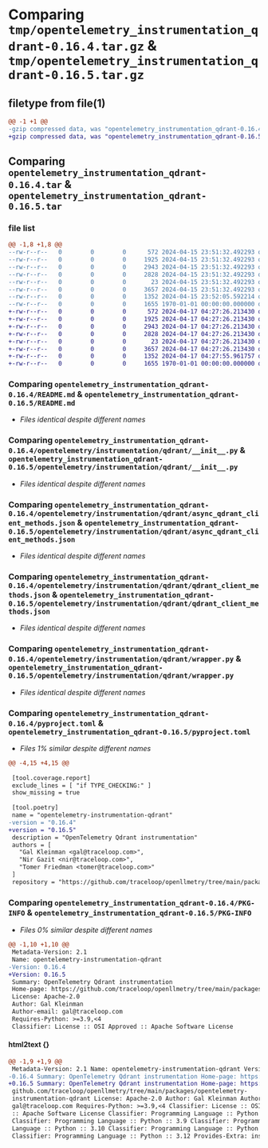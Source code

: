 # Comparing `tmp/opentelemetry_instrumentation_qdrant-0.16.4.tar.gz` & `tmp/opentelemetry_instrumentation_qdrant-0.16.5.tar.gz`

## filetype from file(1)

```diff
@@ -1 +1 @@
-gzip compressed data, was "opentelemetry_instrumentation_qdrant-0.16.4.tar", max compression
+gzip compressed data, was "opentelemetry_instrumentation_qdrant-0.16.5.tar", max compression
```

## Comparing `opentelemetry_instrumentation_qdrant-0.16.4.tar` & `opentelemetry_instrumentation_qdrant-0.16.5.tar`

### file list

```diff
@@ -1,8 +1,8 @@
--rw-r--r--   0        0        0      572 2024-04-15 23:51:32.492293 opentelemetry_instrumentation_qdrant-0.16.4/README.md
--rw-r--r--   0        0        0     1925 2024-04-15 23:51:32.492293 opentelemetry_instrumentation_qdrant-0.16.4/opentelemetry/instrumentation/qdrant/__init__.py
--rw-r--r--   0        0        0     2943 2024-04-15 23:51:32.492293 opentelemetry_instrumentation_qdrant-0.16.4/opentelemetry/instrumentation/qdrant/async_qdrant_client_methods.json
--rw-r--r--   0        0        0     2828 2024-04-15 23:51:32.492293 opentelemetry_instrumentation_qdrant-0.16.4/opentelemetry/instrumentation/qdrant/qdrant_client_methods.json
--rw-r--r--   0        0        0       23 2024-04-15 23:51:32.492293 opentelemetry_instrumentation_qdrant-0.16.4/opentelemetry/instrumentation/qdrant/version.py
--rw-r--r--   0        0        0     3657 2024-04-15 23:51:32.492293 opentelemetry_instrumentation_qdrant-0.16.4/opentelemetry/instrumentation/qdrant/wrapper.py
--rw-r--r--   0        0        0     1352 2024-04-15 23:52:05.592214 opentelemetry_instrumentation_qdrant-0.16.4/pyproject.toml
--rw-r--r--   0        0        0     1655 1970-01-01 00:00:00.000000 opentelemetry_instrumentation_qdrant-0.16.4/PKG-INFO
+-rw-r--r--   0        0        0      572 2024-04-17 04:27:26.213430 opentelemetry_instrumentation_qdrant-0.16.5/README.md
+-rw-r--r--   0        0        0     1925 2024-04-17 04:27:26.213430 opentelemetry_instrumentation_qdrant-0.16.5/opentelemetry/instrumentation/qdrant/__init__.py
+-rw-r--r--   0        0        0     2943 2024-04-17 04:27:26.213430 opentelemetry_instrumentation_qdrant-0.16.5/opentelemetry/instrumentation/qdrant/async_qdrant_client_methods.json
+-rw-r--r--   0        0        0     2828 2024-04-17 04:27:26.213430 opentelemetry_instrumentation_qdrant-0.16.5/opentelemetry/instrumentation/qdrant/qdrant_client_methods.json
+-rw-r--r--   0        0        0       23 2024-04-17 04:27:26.213430 opentelemetry_instrumentation_qdrant-0.16.5/opentelemetry/instrumentation/qdrant/version.py
+-rw-r--r--   0        0        0     3657 2024-04-17 04:27:26.213430 opentelemetry_instrumentation_qdrant-0.16.5/opentelemetry/instrumentation/qdrant/wrapper.py
+-rw-r--r--   0        0        0     1352 2024-04-17 04:27:55.961757 opentelemetry_instrumentation_qdrant-0.16.5/pyproject.toml
+-rw-r--r--   0        0        0     1655 1970-01-01 00:00:00.000000 opentelemetry_instrumentation_qdrant-0.16.5/PKG-INFO
```

### Comparing `opentelemetry_instrumentation_qdrant-0.16.4/README.md` & `opentelemetry_instrumentation_qdrant-0.16.5/README.md`

 * *Files identical despite different names*

### Comparing `opentelemetry_instrumentation_qdrant-0.16.4/opentelemetry/instrumentation/qdrant/__init__.py` & `opentelemetry_instrumentation_qdrant-0.16.5/opentelemetry/instrumentation/qdrant/__init__.py`

 * *Files identical despite different names*

### Comparing `opentelemetry_instrumentation_qdrant-0.16.4/opentelemetry/instrumentation/qdrant/async_qdrant_client_methods.json` & `opentelemetry_instrumentation_qdrant-0.16.5/opentelemetry/instrumentation/qdrant/async_qdrant_client_methods.json`

 * *Files identical despite different names*

### Comparing `opentelemetry_instrumentation_qdrant-0.16.4/opentelemetry/instrumentation/qdrant/qdrant_client_methods.json` & `opentelemetry_instrumentation_qdrant-0.16.5/opentelemetry/instrumentation/qdrant/qdrant_client_methods.json`

 * *Files identical despite different names*

### Comparing `opentelemetry_instrumentation_qdrant-0.16.4/opentelemetry/instrumentation/qdrant/wrapper.py` & `opentelemetry_instrumentation_qdrant-0.16.5/opentelemetry/instrumentation/qdrant/wrapper.py`

 * *Files identical despite different names*

### Comparing `opentelemetry_instrumentation_qdrant-0.16.4/pyproject.toml` & `opentelemetry_instrumentation_qdrant-0.16.5/pyproject.toml`

 * *Files 1% similar despite different names*

```diff
@@ -4,15 +4,15 @@
 
 [tool.coverage.report]
 exclude_lines = [ "if TYPE_CHECKING:" ]
 show_missing = true
 
 [tool.poetry]
 name = "opentelemetry-instrumentation-qdrant"
-version = "0.16.4"
+version = "0.16.5"
 description = "OpenTelemetry Qdrant instrumentation"
 authors = [
   "Gal Kleinman <gal@traceloop.com>",
   "Nir Gazit <nir@traceloop.com>",
   "Tomer Friedman <tomer@traceloop.com>"
 ]
 repository = "https://github.com/traceloop/openllmetry/tree/main/packages/opentelemetry-instrumentation-qdrant"
```

### Comparing `opentelemetry_instrumentation_qdrant-0.16.4/PKG-INFO` & `opentelemetry_instrumentation_qdrant-0.16.5/PKG-INFO`

 * *Files 0% similar despite different names*

```diff
@@ -1,10 +1,10 @@
 Metadata-Version: 2.1
 Name: opentelemetry-instrumentation-qdrant
-Version: 0.16.4
+Version: 0.16.5
 Summary: OpenTelemetry Qdrant instrumentation
 Home-page: https://github.com/traceloop/openllmetry/tree/main/packages/opentelemetry-instrumentation-qdrant
 License: Apache-2.0
 Author: Gal Kleinman
 Author-email: gal@traceloop.com
 Requires-Python: >=3.9,<4
 Classifier: License :: OSI Approved :: Apache Software License
```

#### html2text {}

```diff
@@ -1,9 +1,9 @@
 Metadata-Version: 2.1 Name: opentelemetry-instrumentation-qdrant Version:
-0.16.4 Summary: OpenTelemetry Qdrant instrumentation Home-page: https://
+0.16.5 Summary: OpenTelemetry Qdrant instrumentation Home-page: https://
 github.com/traceloop/openllmetry/tree/main/packages/opentelemetry-
 instrumentation-qdrant License: Apache-2.0 Author: Gal Kleinman Author-email:
 gal@traceloop.com Requires-Python: >=3.9,<4 Classifier: License :: OSI Approved
 :: Apache Software License Classifier: Programming Language :: Python :: 3
 Classifier: Programming Language :: Python :: 3.9 Classifier: Programming
 Language :: Python :: 3.10 Classifier: Programming Language :: Python :: 3.11
 Classifier: Programming Language :: Python :: 3.12 Provides-Extra: instruments
```

